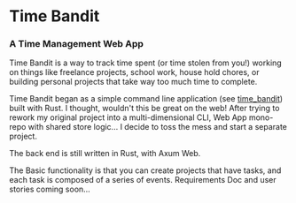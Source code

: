 # Time Bandit
### A Time Management Web App

Time Bandit is a way to track time spent (or time stolen from you!) working on things like freelance projects, school work, house hold chores, or building personal projects that take way too much time to complete. 

Time Bandit began as a simple command line application (see [time_bandit](https://github.com/farmeroy/time-bandit)) built with Rust. I thought, wouldn't this be great on the web!
After trying to rework my original project into a multi-dimensional CLI, Web App mono-repo with shared store logic... I decide to toss the mess and start a separate project.

The back end is still written in Rust, with Axum Web. 

The Basic functionality is that you can create projects that have tasks, and each task is composed of a series of events. Requirements Doc and user stories coming soon...
